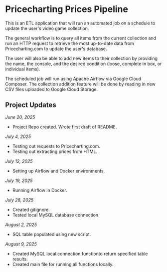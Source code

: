 # Pricecharting Prices Pipeline

This is an ETL application that will run an automated job on a schedule to update the user's video game collection.

The general workflow is to query all items from the current collection and run an HTTP request to retrieve
the most up-to-date data from Pricecharting.com to update the user's database.

The user will also be able to add new items to their collection by providing the name, the console, and the
desired condition (loose, complete in box, or individual items).

The scheduled job will run using Apache Airflow via Google Cloud Composer. The collection addition feature 
will be done by reading in new CSV files uploaded to Google Cloud Storage.

## Project Updates

*June 20, 2025*
- Project Repo created. Wrote first draft of README.

*July 4, 2025*
- Testing out requests to Pricecharting.com.
- Testing out extracting prices from HTML.

*July 12, 2025*
- Setting up Airflow and Docker environments.

*July 19, 2025*
- Running Airflow in Docker.

*July 28, 2025*
- Created gitignore.
- Tested local MySQL database connection.

*August 2, 2025*
- SQL table populated using new script.

*August 9, 2025*
- Created MySQL local connection functionto return specified table results.
- Created main file for running all functions locally.
